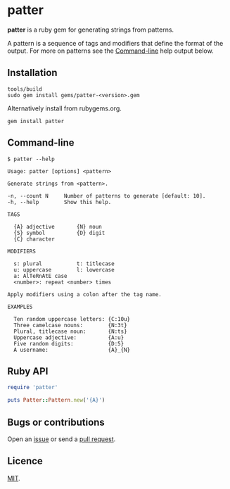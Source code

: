 # patter

**patter** is a ruby gem for generating strings from patterns.

A pattern is a sequence of tags and modifiers that define the format of the output. For more on patterns see the [Command-line](#command-line) help output below.

## Installation

```
tools/build
sudo gem install gems/patter-<version>.gem
```

Alternatively install from rubygems.org.

```
gem install patter
```

## Command-line

```
$ patter --help

Usage: patter [options] <pattern>

Generate strings from <pattern>.

-n, --count N     Number of patterns to generate [default: 10].
-h, --help        Show this help.

TAGS

  {A} adjective       {N} noun
  {S} symbol          {D} digit
  {C} character

MODIFIERS

  s: plural           t: titlecase
  u: uppercase        l: lowercase
  a: AlTeRnAtE case
  <number>: repeat <number> times

Apply modifiers using a colon after the tag name.

EXAMPLES

  Ten random uppercase letters: {C:10u}
  Three camelcase nouns:        {N:3t}
  Plural, titlecase noun:       {N:ts}
  Uppercase adjective:          {A:u}
  Five random digits:           {D:5}
  A username:                   {A}_{N}

```

## Ruby API

```rb
require 'patter'

puts Patter::Pattern.new('{A}')
```

## Bugs or contributions

Open an [issue](http://github.com/crdx/patter/issues) or send a [pull request](http://github.com/crdx/patter/pulls).

## Licence

[MIT](LICENCE.md).
